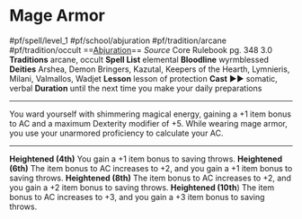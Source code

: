 # Mage Armor
#pf/spell/level_1 #pf/school/abjuration #pf/tradition/arcane #pf/tradition/occult
==[Abjuration](../../../Traits/Abjuration.md)==
*Source* Core Rulebook pg. 348 3.0
**Traditions** arcane, occult
**Spell List** elemental
**Bloodline** wyrmblessed
**Deities** Arshea, Demon Bringers, Kazutal, Keepers of the Hearth, Lymnieris, Milani, Valmallos, Wadjet
**Lesson** lesson of protection
**Cast** ►► somatic, verbal
**Duration** until the next time you make your daily preparations

---
You ward yourself with shimmering magical energy, gaining a +1 item bonus to AC and a maximum Dexterity modifier of +5. While wearing mage armor, you use your unarmored proficiency to calculate your AC.
<hr>

**Heightened (4th)** You gain a +1 item bonus to saving throws.
**Heightened (6th)** The item bonus to AC increases to +2, and you gain a +1 item bonus to saving throws.
**Heightened (8th)** The item bonus to AC increases to +2, and you gain a +2 item bonus to saving throws.
**Heightened (10th**) The item bonus to AC increases to +3, and you gain a +3 item bonus to saving throws.